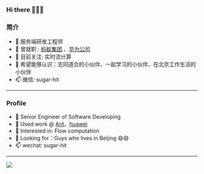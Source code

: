 ### Hi there 👋👋👋

<!--
**sugar-hit/sugar-hit** is a ✨ _special_ ✨ repository because its `README.md` (this file) appears on your GitHub profile.

Here are some ideas to get you started:

- 🔭 I’m currently working on ...
- 🌱 I’m currently learning ...
- 👯 I’m looking to collaborate on ...
- 🤔 I’m looking for help with ...
- 💬 Ask me about ...
- 📫 How to reach me: ...
- 😄 Pronouns: ...
- ⚡ Fun fact: ...
-->

### 简介

- 🌈 服务端研发工程师 
- 🔭 曾就职 : [蚂蚁集团](http://www.antgroup.com) 、[华为公司](http://www.huawei.com)
- 🌱 目前关注: 实时流计算
- 👯 希望能够认识：志同道合的小伙伴、一起学习的小伙伴、在北京工作生活的小伙伴
- 📫 微信: sugar-hit


---

### Profile

- 🌈 Senior Engineer of Software Developing
- 🔭 Used work @ [Ant](http://www.antgroup.com/en)、[huawei](http://www.huawei.com)
- 🌱 Interested in: Flow computation 
- 👯 Looking for：Guys who lives in Beijing  😄😄
- 📫 wechat: sugar-hit 

---


[//]: # ([![sugar-hit 's GitHub stats]&#40;https://github-readme-stats.vercel.app/api?username=sugar-hit&#41;]&#40;https://github.com/sugar-hit/github-readme-stats&#41;)
<div align="left"> <img src="https://visitor-badge.glitch.me/badge?page_id=sugar-hit.sugar-hit" /> </div> 
